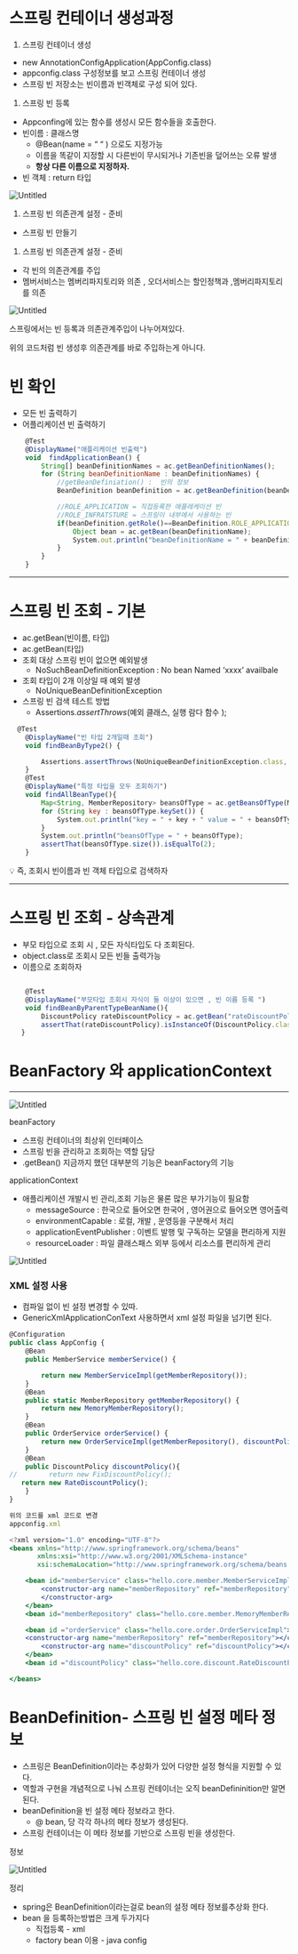 # 스프링 컨테이너 생성과정

1. 스프링 컨테이너 생성
- new AnnotationConfigApplication(AppConfig.class)
- appconfig.class 구성정보를 보고 스프링 컨테이너 생성
- 스프링 빈 저장소는 빈이름과 빈객체로 구성 되어 있다.

1. 스프링 빈 등록
- Appconfing에 있는 함수를 생성시 모든 함수들을 호출한다.
- 빈이름 : 클래스명
    - @Bean(name = “ “ ) 으로도 지정가능
    - 이름을 똑같이 지정할 시 다른빈이 무시되거나 기존빈을 덮어쓰는 오류 발생
    - **항상 다른 이름으로 지정하자.**
- 빈 객체 : return 타입

![Untitled](https://prod-files-secure.s3.us-west-2.amazonaws.com/cd4c5c0a-1563-4707-afa2-6b081ed69d45/9f2903f0-8c1e-426c-b16f-1e29f1ea43be/Untitled.png)

1.  스프링 빈 의존관계 설정 - 준비
- 스프링 빈 만들기

1. 스프링 빈 의존관계 설정 - 준비
- 각 빈의 의존관계를 주입
- 멤버서비스는 멤버리파지토리와 의존 , 오더서비스는 할인정책과 ,멤버리파지토리를 의존

![Untitled](https://prod-files-secure.s3.us-west-2.amazonaws.com/cd4c5c0a-1563-4707-afa2-6b081ed69d45/03012c0c-5023-4e65-a2d9-a92072475e80/Untitled.png)

스프링에서는 빈 등록과 의존관계주입이 나누어져있다. 

위의 코드처럼 빈 생성후 의존관계를 바로 주입하는게 아니다.

# 빈 확인

- 모든 빈 출력하기
- 어플리케이션 빈 출력하기

```jsx
    @Test
    @DisplayName("애플리케이션 빈출력")
    void  findApplicationBean() {
        String[] beanDefinitionNames = ac.getBeanDefinitionNames();
        for (String beanDefinitionName : beanDefinitionNames) {
            //getBeanDefiniation() :  빈의 정보
            BeanDefinition beanDefinition = ac.getBeanDefinition(beanDefinitionName);

            //ROLE_APPLICATION = 직접등록한 애플레케이션 빈
            //ROLE_INFRATSTURE = 스프링이 내부에서 사용하는 빈
            if(beanDefinition.getRole()==BeanDefinition.ROLE_APPLICATION){
                Object bean = ac.getBean(beanDefinitionName);
                System.out.println("beanDefinitionName = " + beanDefinitionName+" object  = "  +bean);
            }
        }
    }
```

---

# 스프링 빈 조회 - 기본

- ac.getBean(빈이름, 타입)
- ac.getBean(타입)
- 조회 대상 스프링 빈이 없으면 예외발생
    - NoSuchBeanDefinitionException : No bean Named ‘xxxx’ availbale
- 조회 타입이 2개 이상일 때 예외 발생
    - NoUniqueBeanDefinitionException
- 스프링 빈 검색 테스트 방법
    - Assertions.*assertThrows*(예외 클래스, 실행 람다 함수 );

```jsx
  @Test
    @DisplayName("빈 타입 2개일때 조회")
    void findBeanByType2() {

        Assertions.assertThrows(NoUniqueBeanDefinitionException.class, () -> ac.getBean(MemberRepository.class));
    }
    @Test
    @DisplayName("특정 타입을 모두 조회하기")
    void findAllBeanType(){
        Map<String, MemberRepository> beansOfType = ac.getBeansOfType(MemberRepository.class);
        for (String key : beansOfType.keySet()) {
            System.out.println("key = " + key + " value = " + beansOfType.get(key));
        }
        System.out.println("beansOfType = " + beansOfType);
        assertThat(beansOfType.size()).isEqualTo(2);
    }
```

<aside>
💡 즉, 조회시 빈이름과 빈 객체 타입으로 검색하자

</aside>

---

# 스프링 빈 조회 - 상속관계

- 부모 타입으로 조회 시 , 모든 자식타입도 다 조회된다.
- object.class로 조회시 모든 빈들 출력가능
- 이름으로 조회하자

```jsx

    @Test
    @DisplayName("부모타입 조회시 자식이 둘 이상이 있으면 , 빈 이름 등록 ")
    void findBeanByParentTypeBeanName(){
        DiscountPolicy rateDiscountPolicy = ac.getBean("rateDiscountPolicy", DiscountPolicy.class);
        assertThat(rateDiscountPolicy).isInstanceOf(DiscountPolicy.class);
   }
```

# BeanFactory 와 applicationContext

---

![Untitled](https://prod-files-secure.s3.us-west-2.amazonaws.com/cd4c5c0a-1563-4707-afa2-6b081ed69d45/714d51f2-7600-4872-afcc-ad9b206724b5/Untitled.png)

beanFactory 

- 스프링 컨테이너의 최상위 인터페이스
- 스프링 빈을 관리하고 조회하는 역할 담당
- .getBean() 지금까지 했던 대부분의 기능은 beanFactory의 기능

applicationContext

- 애플리케이션 개발시 빈 관리,조회 기능은 물론 많은 부가기능이 필요함
    - messageSource : 한국으로 들어오면 한국어 , 영어권으로 들어오면 영어출력
    - environmentCapable : 로컬, 개발 , 운영등을 구분해서 처리
    - applicationEventPublisher : 이벤트 발행 및 구독하는 모델을 편리하게 지원
    - resourceLoader : 파일 클래스패스 외부 등에서 리소스를 편리하게 관리

![Untitled](https://prod-files-secure.s3.us-west-2.amazonaws.com/cd4c5c0a-1563-4707-afa2-6b081ed69d45/02bef5c5-604b-4909-a50a-964a14ee9273/Untitled.png)

### XML 설정 사용

- 컴파일 없이 빈 설정 변경할 수 있따.
- GenericXmlApplicationConText 사용하면서 xml 설정 파일을 넘기면 된다.

```jsx
@Configuration
public class AppConfig {
    @Bean
    public MemberService memberService() {

        return new MemberServiceImpl(getMemberRepository());
    }
    @Bean
    public static MemberRepository getMemberRepository() {
        return new MemoryMemberRepository();
    }
    @Bean
    public OrderService orderService() {
        return new OrderServiceImpl(getMemberRepository(), discountPolicy());
    }
    @Bean
    public DiscountPolicy discountPolicy(){
//        return new FixDiscountPolicy();
   return new RateDiscountPolicy();
    }
}

위의 코드를 xml 코드로 변경
appconfig.xml

<?xml version="1.0" encoding="UTF-8"?>
<beans xmlns="http://www.springframework.org/schema/beans"
       xmlns:xsi="http://www.w3.org/2001/XMLSchema-instance"
       xsi:schemaLocation="http://www.springframework.org/schema/beans http://www.springframework.org/schema/beans/spring-beans.xsd">

    <bean id="memberService" class="hello.core.member.MemberServiceImpl">
        <constructor-arg name="memberRepository" ref="memberRepository">
        </constructor-arg>
    </bean>
    <bean id="memberRepository" class="hello.core.member.MemoryMemberRepository"/>

    <bean id ="orderService" class="hello.core.order.OrderServiceImpl">
    <constructor-arg name="memberRepository" ref="memberRepository"></constructor-arg>
        <constructor-arg name="discountPolicy" ref="discountPolicy"></constructor-arg>
    </bean>
    <bean id ="discountPolicy" class="hello.core.discount.RateDiscountPolicy"></bean>

</beans>
```

# BeanDefinition- 스프링 빈 설정 메타 정보

- 스프링은 BeanDefinition이라는 추상화가 있어 다양한 설정 형식을 지원할 수 있다.
- 역할과 구현을 개념적으로 나눠 스프링 컨테이너는 오직 beanDefininition만 알면된다.
- beanDefinition을 빈 설정 메타 정보라고 한다.
    - @ bean, <bean > 당 각각 하나의 메타 정보가 생성된다.
- 스프링 컨테이너는 이 메타 정보를 기반으로 스프링 빈을 생성한다.

정보

![Untitled](https://prod-files-secure.s3.us-west-2.amazonaws.com/cd4c5c0a-1563-4707-afa2-6b081ed69d45/55191b8a-1e29-47e4-9573-5c601a3c37cf/Untitled.png)

정리

- spring은 BeanDefinition이라는걸로 bean의 설정 메타 정보를추상화 한다.
- bean 을 등록하는방법은 크게 두가지다
    - 직접등록 - xml
    - factory bean 이용 - java config
